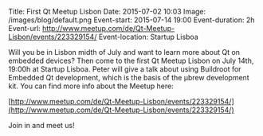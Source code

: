 Title: First Qt Meetup Lisbon
Date: 2015-07-02 10:03
Image: /images/blog/default.png
Event-start: 2015-07-14 19:00
Event-duration: 2h
Event-url: http://www.meetup.com/de/Qt-Meetup-Lisbon/events/223329154/
Event-location: Startup Lisboa

Will you be in Lisbon midth of July and want to learn more about Qt on embedded
devices? Then come to the first Qt Meetup Lisbon on July 14th, 19:00h at Startup
Lisboa. Peter will give a talk about using Buildroot for Embedded Qt
development, which is the basis of the μbrew development kit. You can find more
info about the Meetup here:

[http://www.meetup.com/de/Qt-Meetup-Lisbon/events/223329154/](http://www.meetup.com/de/Qt-Meetup-Lisbon/events/223329154/)

Join in and meet us!
